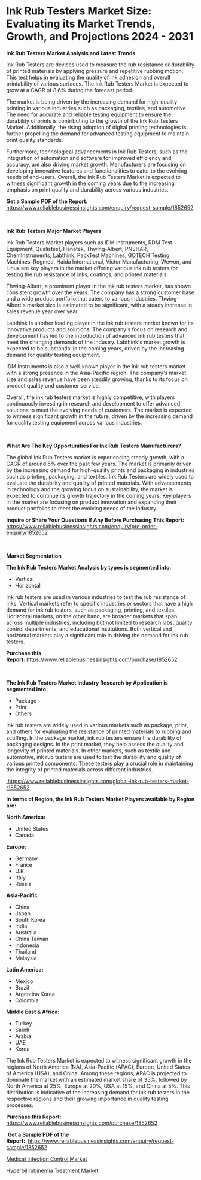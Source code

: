 <p><h1>Ink Rub Testers Market Size: Evaluating its Market Trends, Growth, and Projections 2024 - 2031</h1></p><p><strong>Ink Rub Testers Market Analysis and Latest Trends</strong></p>
<p><p>Ink Rub Testers are devices used to measure the rub resistance or durability of printed materials by applying pressure and repetitive rubbing motion. This test helps in evaluating the quality of ink adhesion and overall printability of various surfaces. The Ink Rub Testers Market is expected to grow at a CAGR of 8.6% during the forecast period. </p><p>The market is being driven by the increasing demand for high-quality printing in various industries such as packaging, textiles, and automotive. The need for accurate and reliable testing equipment to ensure the durability of prints is contributing to the growth of the Ink Rub Testers Market. Additionally, the rising adoption of digital printing technologies is further propelling the demand for advanced testing equipment to maintain print quality standards.</p><p>Furthermore, technological advancements in Ink Rub Testers, such as the integration of automation and software for improved efficiency and accuracy, are also driving market growth. Manufacturers are focusing on developing innovative features and functionalities to cater to the evolving needs of end-users. Overall, the Ink Rub Testers Market is expected to witness significant growth in the coming years due to the increasing emphasis on print quality and durability across various industries.</p></p>
<p><strong>Get a Sample PDF of the Report:&nbsp;</strong> <a href="https://www.reliablebusinessinsights.com/enquiry/request-sample/1852652">https://www.reliablebusinessinsights.com/enquiry/request-sample/1852652</a></p>
<p>&nbsp;</p>
<p><strong>Ink Rub Testers Major Market Players</strong></p>
<p><p>Ink Rub Testers Market players such as IDM Instruments, RDM Test Equipment, Qualistest, Hanatek, Thwing-Albert, PNSHAR, ChemInstruments, Labthink, PackTest Machines, GOTECH Testing Machines, Regmed, Haida International, Victor Manufacturing, Wewon, and Linux are key players in the market offering various ink rub testers for testing the rub resistance of inks, coatings, and printed materials.</p><p>Thwing-Albert, a prominent player in the ink rub testers market, has shown consistent growth over the years. The company has a strong customer base and a wide product portfolio that caters to various industries. Thwing-Albert's market size is estimated to be significant, with a steady increase in sales revenue year over year.</p><p>Labthink is another leading player in the ink rub testers market known for its innovative products and solutions. The company's focus on research and development has led to the introduction of advanced ink rub testers that meet the changing demands of the industry. Labthink's market growth is expected to be substantial in the coming years, driven by the increasing demand for quality testing equipment.</p><p>IDM Instruments is also a well-known player in the ink rub testers market with a strong presence in the Asia-Pacific region. The company's market size and sales revenue have been steadily growing, thanks to its focus on product quality and customer service.</p><p>Overall, the ink rub testers market is highly competitive, with players continuously investing in research and development to offer advanced solutions to meet the evolving needs of customers. The market is expected to witness significant growth in the future, driven by the increasing demand for quality testing equipment across various industries.</p></p>
<p>&nbsp;</p>
<p><strong>What Are The Key Opportunities For Ink Rub Testers Manufacturers?</strong></p>
<p><p>The global Ink Rub Testers market is experiencing steady growth, with a CAGR of around 5% over the past few years. The market is primarily driven by the increasing demand for high-quality prints and packaging in industries such as printing, packaging, and textiles. Ink Rub Testers are widely used to evaluate the durability and quality of printed materials. With advancements in technology and the growing focus on sustainability, the market is expected to continue its growth trajectory in the coming years. Key players in the market are focusing on product innovation and expanding their product portfolios to meet the evolving needs of the industry.</p></p>
<p><strong>Inquire or Share Your Questions If Any Before Purchasing This Report:</strong> <a href="https://www.reliablebusinessinsights.com/enquiry/pre-order-enquiry/1852652">https://www.reliablebusinessinsights.com/enquiry/pre-order-enquiry/1852652</a></p>
<p>&nbsp;</p>
<p><strong>Market Segmentation</strong></p>
<p><strong>The Ink Rub Testers Market Analysis by types is segmented into:</strong></p>
<p><ul><li>Vertical</li><li>Horizontal</li></ul></p>
<p><p>Ink rub testers are used in various industries to test the rub resistance of inks. Vertical markets refer to specific industries or sectors that have a high demand for ink rub testers, such as packaging, printing, and textiles. Horizontal markets, on the other hand, are broader markets that span across multiple industries, including but not limited to research labs, quality control departments, and educational institutions. Both vertical and horizontal markets play a significant role in driving the demand for ink rub testers.</p></p>
<p><strong>Purchase this Report:&nbsp;</strong><a href="https://www.reliablebusinessinsights.com/purchase/1852652">https://www.reliablebusinessinsights.com/purchase/1852652</a></p>
<p>&nbsp;</p>
<p><strong>The Ink Rub Testers Market Industry Research by Application is segmented into:</strong></p>
<p><ul><li>Package</li><li>Print</li><li>Others</li></ul></p>
<p><p>Ink rub testers are widely used in various markets such as package, print, and others for evaluating the resistance of printed materials to rubbing and scuffing. In the package market, ink rub testers ensure the durability of packaging designs. In the print market, they help assess the quality and longevity of printed materials. In other markets, such as textile and automotive, ink rub testers are used to test the durability and quality of various printed components. These testers play a crucial role in maintaining the integrity of printed materials across different industries.</p></p>
<p><a href="https://www.reliablebusinessinsights.com/global-ink-rub-testers-market-r1852652">&nbsp;https://www.reliablebusinessinsights.com/global-ink-rub-testers-market-r1852652</a></p>
<p><strong>In terms of Region, the Ink Rub Testers Market Players available by Region are:</strong></p>
<p>
    <p> <strong> North America: </strong>
        <ul>
            <li>United States</li>
            <li>Canada</li>
        </ul>
        </p> 
    <p> <strong> Europe: </strong>
        <ul>
            <li>Germany</li>
            <li>France</li>
            <li>U.K.</li>
            <li>Italy</li>
            <li>Russia</li>
        </ul>
        </p> 
    <p> <strong> Asia-Pacific: </strong>
        <ul>
            <li>China</li>
            <li>Japan</li>
            <li>South Korea</li>
            <li>India</li>
            <li>Australia</li>
            <li>China Taiwan</li>
            <li>Indonesia</li>
            <li>Thailand</li>
            <li>Malaysia</li>
        </ul>
        </p> 
    <p> <strong> Latin America: </strong>
        <ul>
            <li>Mexico</li>
            <li>Brazil</li>
            <li>Argentina Korea</li>
            <li>Colombia</li>
        </ul>
        </p> 
    <p> <strong> Middle East & Africa: </strong>
        <ul>
            <li>Turkey</li>
            <li>Saudi</li>
            <li>Arabia</li>
            <li>UAE</li>
            <li>Korea</li>
        </ul>
    </p>
    </p>
<p><p>The Ink Rub Testers Market is expected to witness significant growth in the regions of North America (NA), Asia-Pacific (APAC), Europe, United States of America (USA), and China. Among these regions, APAC is projected to dominate the market with an estimated market share of 35%, followed by North America at 25%, Europe at 20%, USA at 15%, and China at 5%. This distribution is indicative of the increasing demand for ink rub testers in the respective regions and their growing importance in quality testing processes.</p></p>
<p><strong>Purchase this Report: </strong><a href="https://www.reliablebusinessinsights.com/purchase/1852652">https://www.reliablebusinessinsights.com/purchase/1852652</a></p>
<p>&nbsp;<strong>Get a Sample PDF of the Report:&nbsp;&nbsp;</strong><a href="https://www.reliablebusinessinsights.com/enquiry/request-sample/1852652">https://www.reliablebusinessinsights.com/enquiry/request-sample/1852652</a></p>
<p><strong></strong></p>
<p><p><a href="https://view.publitas.com/reportprime-1/medical-infection-control-market-share-market-analysis-growth-trends-forecasts-for-period-from-2024-2031/">Medical Infection Control Market</a></p><p><a href="https://view.publitas.com/reportprime-1/hyperbilirubinemia-treatment-market-share-and-new-trends-analysis-by-its-type-application-end-use-and-forecast-for-period-from-2024-to-2031/">Hyperbilirubinemia Treatment Market</a></p></p>